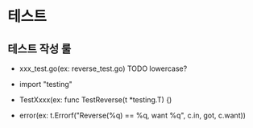 # 테스트

## 테스트 작성 룰
  - xxx_test.go(ex: reverse_test.go)
    TODO lowercase?

  - import "testing"
  - TestXxxx(ex: func TestReverse(t *testing.T) {)
  - error(ex: t.Errorf("Reverse(%q) == %q, want %q", c.in, got, c.want))


